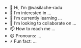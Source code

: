 - 👋 Hi, I’m @vasilache-radu
- 👀 I’m interested in ...
- 🌱 I’m currently learning ...
- 💞️ I’m looking to collaborate on ...
- 📫 How to reach me ...
- 😄 Pronouns: ...
- ⚡ Fun fact: ...

<!---
vasilache-radu/vasilache-radu is a ✨ special ✨ repository because its `README.md` (this file) appears on your GitHub profile.
You can click the Preview link to take a look at your changes.
--->
